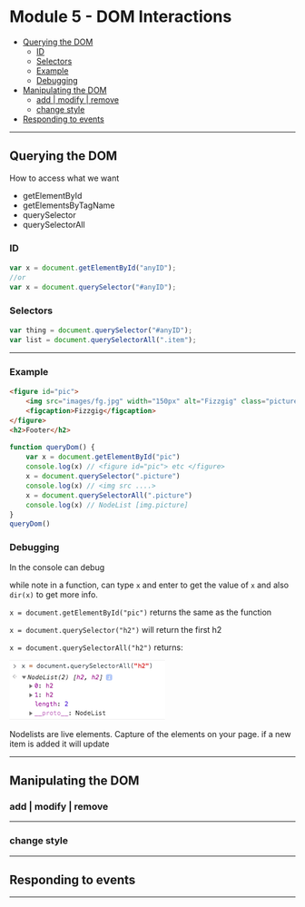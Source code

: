# Module 5 - DOM Interactions <!-- omit in toc -->

- [Querying the DOM](#Querying-the-DOM)
  - [ID](#ID)
  - [Selectors](#Selectors)
  - [Example](#Example)
  - [Debugging](#Debugging)
- [Manipulating the DOM](#Manipulating-the-DOM)
  - [add | modify | remove](#add--modify--remove)
  - [change style](#change-style)
- [Responding to events](#Responding-to-events)

---

## Querying the DOM

How to access what we want

- getElementById
- getElementsByTagName
- querySelector
- querySelectorAll

### ID

```js
var x = document.getElementById("anyID");
//or
var x = document.querySelector("#anyID");
```

### Selectors

```js
var thing = document.querySelector("#anyID");
var list = document.querySelectorAll(".item");
```

---

### Example

```html
<figure id="pic">
    <img src="images/fg.jpg" width="150px" alt="Fizzgig" class="picture"/>
    <figcaption>Fizzgig</figcaption>
</figure>
<h2>Footer</h2>
```

```js
function queryDom() {
    var x = document.getElementById("pic")
    console.log(x) // <figure id="pic"> etc </figure>
    x = document.querySelector(".picture")
    console.log(x) // <img src ....>
    x = document.querySelectorAll(".picture")
    console.log(x) // NodeList [img.picture]
}
queryDom()
```

### Debugging

In the console can debug

while note in a function, can type `x` and enter to get the value of `x` and also `dir(x)` to get more info.  

`x = document.getElementById("pic")` returns the same as the function

`x = document.querySelector("h2")` will return the first h2

`x = document.querySelectorAll("h2")` returns:

![debug](../images/debug.png)

Nodelists are live elements.  Capture of the elements on your page.  if a new item is added it will update

<!-- `select(x)` and enter -->

---

## Manipulating the DOM

### add | modify | remove



---

### change style



---

## Responding to events



---

<!-- ## Example questions

[Module 5](./example-questions/5-example-questions.pdf) -->
